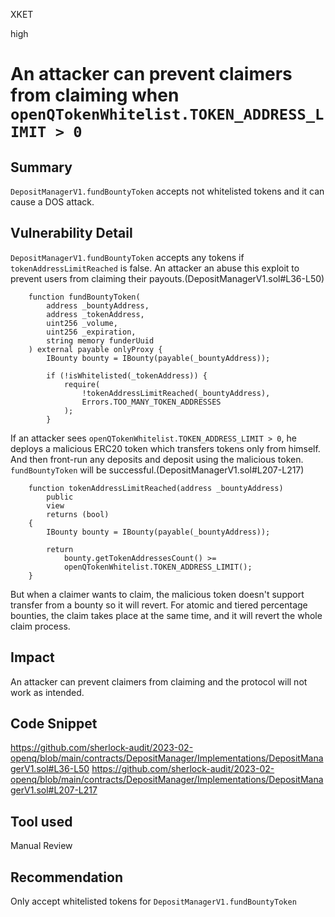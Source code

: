 XKET

high

# An attacker can prevent claimers from claiming when `openQTokenWhitelist.TOKEN_ADDRESS_LIMIT > 0`



## Summary
`DepositManagerV1.fundBountyToken` accepts not whitelisted tokens and it can cause a DOS attack.

## Vulnerability Detail
`DepositManagerV1.fundBountyToken` accepts any tokens if `tokenAddressLimitReached` is false. An attacker an abuse this exploit to prevent users from claiming their payouts.(DepositManagerV1.sol#L36-L50)

```solidity
    function fundBountyToken(
        address _bountyAddress,
        address _tokenAddress,
        uint256 _volume,
        uint256 _expiration,
        string memory funderUuid
    ) external payable onlyProxy {
        IBounty bounty = IBounty(payable(_bountyAddress));

        if (!isWhitelisted(_tokenAddress)) {
            require(
                !tokenAddressLimitReached(_bountyAddress),
                Errors.TOO_MANY_TOKEN_ADDRESSES
            );
        }
```
If an attacker sees `openQTokenWhitelist.TOKEN_ADDRESS_LIMIT > 0`, he deploys a malicious ERC20 token which transfers tokens only from himself. And then front-run any deposits and deposit using the malicious token. `fundBountyToken` will be successful.(DepositManagerV1.sol#L207-L217)

```solidity
    function tokenAddressLimitReached(address _bountyAddress)
        public
        view
        returns (bool)
    {
        IBounty bounty = IBounty(payable(_bountyAddress));

        return
            bounty.getTokenAddressesCount() >=
            openQTokenWhitelist.TOKEN_ADDRESS_LIMIT();
    }
```

But when a claimer wants to claim, the malicious token doesn't support transfer from a bounty so it will revert.
For atomic and tiered percentage bounties, the claim takes place at the same time, and it will revert the whole claim process.

## Impact
An attacker can prevent claimers from claiming and the protocol will not work as intended.

## Code Snippet
https://github.com/sherlock-audit/2023-02-openq/blob/main/contracts/DepositManager/Implementations/DepositManagerV1.sol#L36-L50
https://github.com/sherlock-audit/2023-02-openq/blob/main/contracts/DepositManager/Implementations/DepositManagerV1.sol#L207-L217

## Tool used
Manual Review

## Recommendation
Only accept whitelisted tokens for `DepositManagerV1.fundBountyToken`











